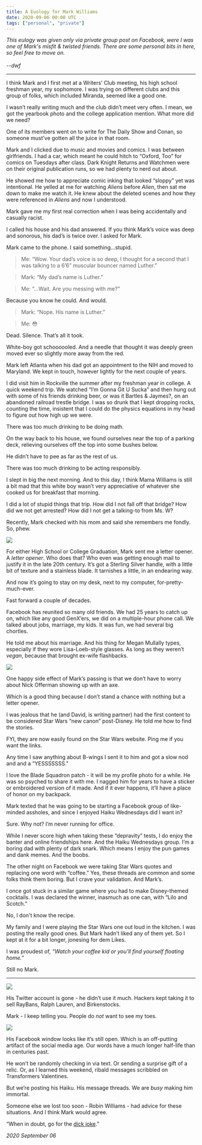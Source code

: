 ```yaml
---
title: A Euology for Mark Williams
date: 2020-09-06 00:00 UTC
tags: ["personal", "private"]
---
```


[dick]: https://imgur.com/gallery/v4RZRwF

_This eulogy was given only via private group post on Facebook, were I was one of Mark's misfit & twisted friends. There are some personal bits in here, so feel free to move on. 
<br/><br/>--dwf_

---

I think Mark and I first met at a Writers’ Club meeting, his high school freshman year, my sophomore. I was trying on different clubs and this group of folks, which included Miranda, seemed like a good one.

I wasn’t really writing much and the club didn’t meet very often. I mean, we got the yearbook photo and the college application mention. What more did we need?

One of its members went on to write for The Daily Show and Conan, so someone must’ve gotten all the juice in that room.

Mark and I clicked due to music and movies and comics. I was between girlfriends. I had a car, which meant he could hitch to “Oxford, Too” for comics on Tuesdays after class. Dark Knight Returns and Watchmen were on their original publication runs, so we had plenty to nerd out about.

He showed me how to appreciate comic inking that looked “sloppy” yet was intentional. He yelled at me for watching _Aliens_ before _Alien_, then sat me down to make me watch it. He knew about the deleted scenes and how they were referenced in _Aliens_ and now I understood.

Mark gave me my first real correction when I was being accidentally and casually racist.

I called his house and his dad answered. If you think Mark’s voice was deep and sonorous, his dad’s is twice over. I asked for Mark.

Mark came to the phone. I said something…stupid.

> Me: “Wow. Your dad’s voice is so deep, I thought for a second that I was talking to a 6’6” muscular bouncer named Luther.”

> Mark: “My dad’s name is Luther.”

> Me: “…Wait. Are you messing with me?”

Because you know he could. And would.

> Mark: “Nope. His name is Luther.”

> Me: 😳

Dead. Silence. That’s all it took.

White-boy got schoooooled. And a needle that thought it was deeply green moved ever so slightly more away from the red.

Mark left Atlanta when his dad got an appointment to the NIH and moved to Maryland. We kept in touch, however lightly for the next couple of years.

I did visit him in Rockville the summer after my freshman year in college. A quick weekend trip. We watched “I’m Gonna Git U Sucka” and then hung out with some of his friends drinking beer, or was it Bartles & Jaymes?, on an abandoned railroad trestle bridge. I was so drunk that I kept dropping rocks, counting the time, insistent that I could do the physics equations in my head to figure out how high up we were.

There was too much drinking to be doing math.

On the way back to his house, we found ourselves near the top of a parking deck, relieving ourselves off the top into some bushes below.

He didn’t have to pee as far as the rest of us.

There was too much drinking to be acting responsibly.

I slept in big the next morning. And to this day, I think Mama Williams is still a bit mad that this white boy wasn’t very appreciative of whatever she cooked us for breakfast that morning.

I did a lot of stupid things that trip. How did I not fall off that bridge? How did we not get arrested? How did I not get a talking-to from Ms. W?

Recently, Mark checked with his mom and said she remembers me fondly. So, phew.

![](images/mark/desk.jpg)

For either High School or College Graduation, Mark sent me a letter opener. A *letter opener*. Who does that? Who even was getting enough mail to justify it in the late 20th century. It’s got a Sterling Silver handle, with a little bit of texture and a stainless blade. It tarnishes a little, in an endearing way.

And now it’s going to stay on my desk, next to my computer, for-pretty-much-ever.

Fast forward a couple of decades.

Facebook has reunited so many old friends. We had 25 years to catch up on, which like any good GenX’ers, we did on a multiple-hour phone call. We talked about jobs, marriage, my kids. It was fun, we had several big chortles.

He told me about his marriage. And his thing for Megan Mullally types, especially if they wore Lisa-Loeb-style glasses. As long as they weren’t *vegan*, because that brought ex-wife flashbacks.

![](images/mark/nick.jpg)

One happy side effect of Mark’s passing is that we don’t have to worry about Nick Offerman showing up with an axe.

Which is a good thing because I don’t stand a chance with nothing but a letter opener.

I was jealous that he (and David, is writing partner) had the first content to be considered Star Wars “new canon” post-Disney. He told me how to find the stories.

FYI, they are now easily found on the Star Wars website. Ping me if you want the links.

Any time I saw anything about B-wings I sent it to him and got a slow nod and and a “YESSSSSSS."

I love the Blade Squadron patch - it will be my profile photo for a while. He was so psyched to share it with me. I nagged him for years to have a sticker or embroidered version of it made. And if it ever happens, it’ll have a place of honor on my backpack.

Mark texted that he was going to be starting a Facebook group of like-minded assholes, and since I enjoyed Haiku Wednesdays did I want in?

Sure. Why not? I’m never running for office.

While I never score high when taking these “depravity” tests, I do enjoy the banter and online friendships here. And the Haiku Wednesdays group. I’m a boring dad with plenty of dark snark. Which means I enjoy the pun games and dank memes. And the boobs.

The other night on Facebook we were taking Star Wars quotes and replacing one word with “coffee.” Yes, these threads are common and some folks think them boring. But I crave your validation. And Mark’s.

I once got stuck in a similar game where you had to make Disney-themed cocktails. I was declared the winner, inasmuch as one can, with “Lilo and Scotch.”

No, I don't know the recipe.

My family and I were playing the Star Wars one out loud in the kitchen. I was posting the really good ones. But Mark hadn’t liked any of them yet. So I kept at it for a bit longer, jonesing for dem Likes.

I was proudest of, _“Watch your coffee kid or you’ll find yourself floating home.”_

Still no Mark.

---

![](images/mark/mark_vans.png)

His Twitter account is gone - he didn’t use it much. Hackers kept taking it to sell RayBans, Ralph Lauren, and Birkenstocks.

Mark - I keep telling you. People do _not_ want to see my toes.

![](images/mark/green_dot.png)

His Facebook window looks like it’s still open. Which is an off-putting artifact of the social media age. Our words have a much longer half-life than in centuries past.

He won’t be randomly checking in via text. Or sending a surprise gift of a relic. Or, as I learned this weekend, ribald messages scribbled on Transformers Valentines.  

But we’re posting his Haiku. His message threads. We are _busy_ making him immortal.

Someone else we lost too soon - Robin Williams - had advice for these situations. And I think Mark would agree.

“When in doubt, go for the [dick joke][dick].”

_2020 September 06_

